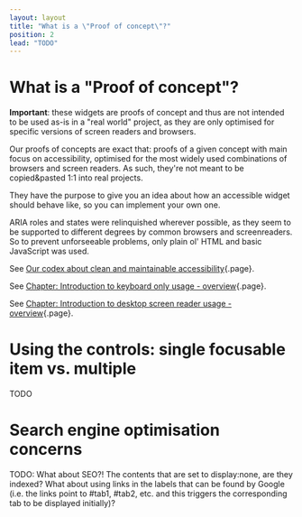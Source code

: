 ```yaml
---
layout: layout
title: "What is a \"Proof of concept\"?"
position: 2
lead: "TODO"
---
```


# What is a "Proof of concept"?

**Important**: these widgets are proofs of concept and thus are not intended to be used as-is in a "real world" project, as they are only optimised for specific versions of screen readers and browsers.

Our proofs of concepts are exact that: proofs of a given concept with main focus on accessibility, optimised for the most widely used combinations of browsers and screen readers. As such, they're not meant to be copied&pasted 1:1 into real projects. 

They have the purpose to give you an idea about how an accessible widget should behave like, so you can implement your own one.

ARIA roles and states were relinquished wherever possible, as they seem to be supported to different degrees by common browsers and screenreaders. So to prevent unforseeable problems, only plain ol' HTML and basic JavaScript was used.

See [Our codex about clean and maintainable accessibility](/part--knowledge-about-accessibility---introduction/our-codex-about-clean-and-maintainable-accessibility){.page}.

See [Chapter: Introduction to keyboard only usage - overview](/part--knowledge-about-accessibility---introduction/chapter--introduction-to-keyboard-only-usage---overview){.page}.

See [Chapter: Introduction to desktop screen reader usage - overview](/part--knowledge-about-accessibility---introduction/chapter--introduction-to-desktop-screen-reader-usage---overview){.page}.

# Using the controls: single focusable item vs. multiple

TODO

# Search engine optimisation concerns

TODO: What about SEO?! The contents that are set to display:none, are they indexed? What about using links in the labels that can be found by Google (i.e. the links point to #tab1, #tab2, etc. and this triggers the corresponding tab to be displayed initially)?